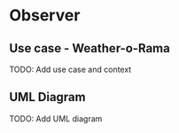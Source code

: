 # Observer

## Use case - Weather-o-Rama

TODO: Add use case and context

## UML Diagram

TODO:  Add UML diagram